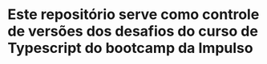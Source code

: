 # Este repositório serve como controle de versões dos desafios do curso de Typescript do bootcamp da Impulso
